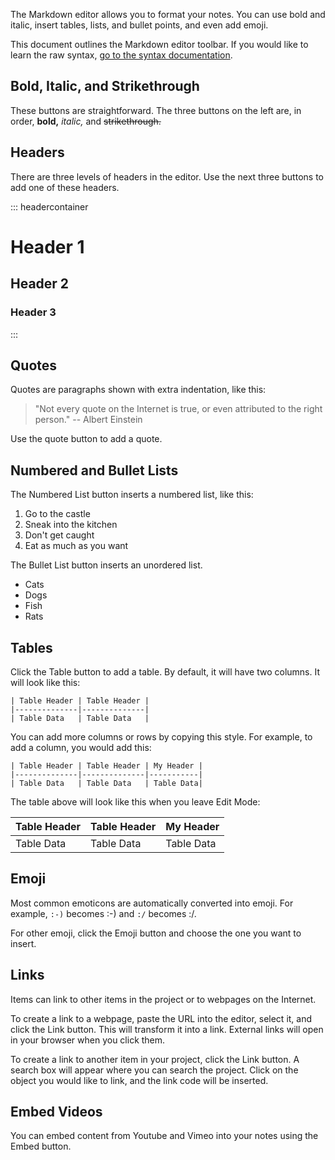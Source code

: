 The Markdown editor allows you to format your notes. You can use bold and
italic, insert tables, lists, and bullet points, and even add emoji.

This document outlines the Markdown editor toolbar. If you would like to learn
the raw syntax, [go to the syntax documentation](#markdown_syntax).

## Bold, Italic, and Strikethrough
These buttons are straightforward. The three buttons on the left are, in order,
**bold,** *italic,* and ~~strikethrough.~~

## Headers
There are three levels of headers in the editor. Use the next three buttons to
add one of these headers.

::: headercontainer
# Header 1
## Header 2
### Header 3
:::

## Quotes
Quotes are paragraphs shown with extra indentation, like this:

> "Not every quote on the Internet is true, or even attributed to the right
person." -- Albert Einstein

Use the quote button to add a quote.

## Numbered and Bullet Lists
The Numbered List button inserts a numbered list, like this:

1. Go to the castle
2. Sneak into the kitchen
3. Don't get caught
4. Eat as much as you want

The Bullet List button inserts an unordered list.

- Cats
- Dogs
- Fish
- Rats

## Tables
Click the Table button to add a table. By default, it will have two columns. It
will look like this:

    | Table Header | Table Header |
    |--------------|--------------|
    | Table Data   | Table Data   |

You can add more columns or rows by copying this style. For example, to add a
column, you would add this:

    | Table Header | Table Header | My Header |
    |--------------|--------------|-----------|
    | Table Data   | Table Data   | Table Data|

The table above will look like this when you leave Edit Mode:


| Table Header | Table Header | My Header |
|--------------|--------------|-----------|
| Table Data   | Table Data   | Table Data|

## Emoji
Most common emoticons are automatically converted into emoji. For example, `:-)`
becomes :-) and `:/` becomes :/.

For other emoji, click the Emoji button and choose the one you want to insert.

## Links
Items can link to other items in the project or to webpages on the Internet.

To create a link to a webpage, paste the URL into the editor, select it, and
click the Link button. This will transform it into a link. External links will
open in your browser when you click them.

To create a link to another item in your project, click the Link button. A
search box will appear where you can search the project. Click on the object you
would like to link, and the link code will be inserted.

## Embed Videos
You can embed content from Youtube and Vimeo into your notes using the Embed
button.
